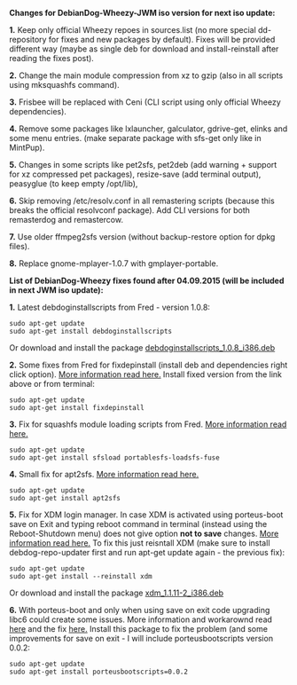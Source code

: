 **Changes for DebianDog-Wheezy-JWM iso version for next iso update:**

**1.** Keep only official Wheezy repoes in sources.list (no more special dd-repository for fixes and new packages by default).
Fixes will be provided different way (maybe as single deb for download and install-reinstall after reading the fixes post).

**2.** Change the main module compression from xz to gzip (also in all scripts using mksquashfs command).

**3.** Frisbee will be replaced with Ceni (CLI script using only official Wheezy dependencies).

**4.** Remove some packages like lxlauncher, galculator, gdrive-get, elinks and some menu entries.
(make separate package with sfs-get only like in MintPup).

**5.** Changes in some scripts like pet2sfs, pet2deb (add warning + support for xz compressed pet packages), resize-save (add terminal output), peasyglue (to keep empty /opt/lib), 

**6.** Skip removing /etc/resolv.conf in all remastering scripts (because this breaks the official resolvconf package).
Add CLI versions for both remasterdog and remastercow.

**7.** Use older ffmpeg2sfs version (without backup-restore option for dpkg files).

**8.** Replace gnome-mplayer-1.0.7 with gmplayer-portable.


**List of DebianDog-Wheezy fixes found after 04.09.2015 (will be included in next JWM iso update):**


**1.** Latest debdoginstallscripts from Fred - version 1.0.8:
```
sudo apt-get update
sudo apt-get install debdoginstallscripts
```
Or download and install the package
[debdoginstallscripts_1.0.8_i386.deb](http://www.smokey01.com/saintless/DebianDog/Packages/Included/debdoginstallscripts_1.0.8_i386.deb)

**2.** Some fixes from Fred for fixdepinstall (install deb and dependencies right click option).
[More information read here.](http://murga-linux.com/puppy/viewtopic.php?p=871384#871384)
Install fixed version from the link above or from terminal:
```
sudo apt-get update
sudo apt-get install fixdepinstall
```

**3.** Fix for squashfs module loading scripts from Fred. [More information read here.](http://murga-linux.com/puppy/viewtopic.php?p=878996#878996)
```
sudo apt-get update
sudo apt-get install sfsload portablesfs-loadsfs-fuse
```

**4.** Small fix for apt2sfs. [More information read here.](http://murga-linux.com/puppy/viewtopic.php?p=885536&sid=e09b92e591e85bcc4632168abdb32e5b#885536)
```
sudo apt-get update
sudo apt-get install apt2sfs
```

**5.** Fix for XDM login manager. In case XDM is activated using porteus-boot save on Exit and typing reboot command in terminal (instead using the Reboot-Shutdown menu) does not give option **not to save** changes. [More information read here.](https://github.com/DebianDog/Jessie/issues/2)
To fix this just reisntall XDM (make sure to install debdog-repo-updater first and run apt-get update again - the previous fix):
```
sudo apt-get update
sudo apt-get install --reinstall xdm

```
Or download and install the package [xdm_1.1.11-2_i386.deb](http://smokey01.com/saintless/DebianDog/Packages/Included/xdm_1.1.11-2_i386.deb)

**6.** With porteus-boot and only when using save on exit code upgrading libc6 could create some issues. More information and workarownd read [here](http://murga-linux.com/puppy/viewtopic.php?p=889934&sid=00f59036fe7b1df6f8bc7168fe1df597#889934) and the fix [here.](http://murga-linux.com/puppy/viewtopic.php?p=890342&sid=00f59036fe7b1df6f8bc7168fe1df597#890342)
Install this package to fix the problem (and some improvements for save on exit - I will include porteusbootscripts version 0.0.2:
```
sudo apt-get update
sudo apt-get install porteusbootscripts=0.0.2

```
